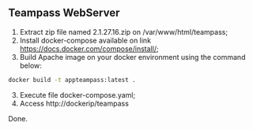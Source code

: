 ## Teampass WebServer

1. Extract zip file named 2.1.27.16.zip on /var/www/html/teampass;
2. Install docker-compose available on link https://docs.docker.com/compose/install/;
3. Build Apache image on your docker environment using the command below:
```sh
docker build -t appteampass:latest .
```

3. Execute file docker-compose.yaml;
4. Access http://dockerip/teampass

Done.
